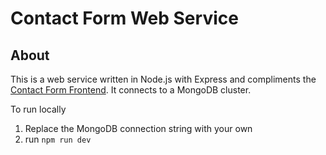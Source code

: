 # Contact Form Web Service

## About
This is a web service written in Node.js with Express and compliments the [Contact Form Frontend](https://github.com/dcotter1208/contact-form). It connects to a MongoDB cluster.


To run locally
1. Replace the MongoDB connection string with your own
2. run `npm run dev`
